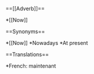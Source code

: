 ==[[Adverb]]==

*[[Now]]

==Synonyms==

*[[Now]]
*Nowadays
*At present

==Translations==

*French: maintenant